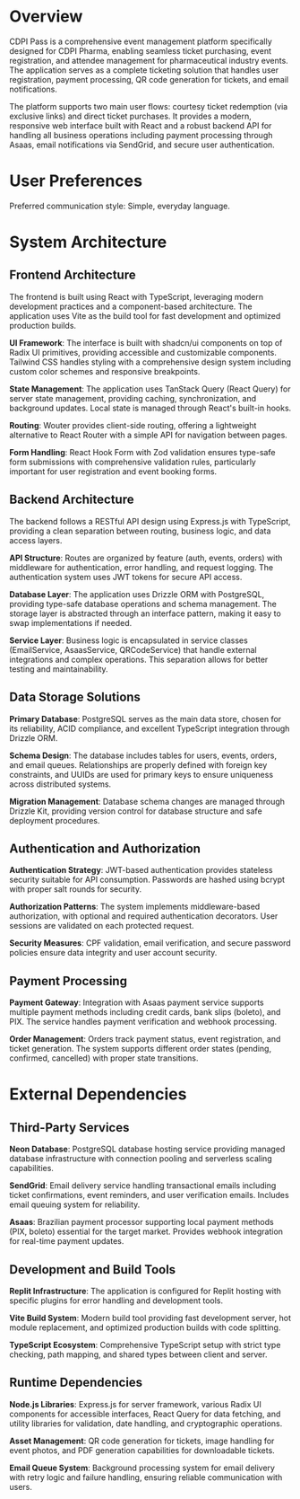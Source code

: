 # Overview

CDPI Pass is a comprehensive event management platform specifically designed for CDPI Pharma, enabling seamless ticket purchasing, event registration, and attendee management for pharmaceutical industry events. The application serves as a complete ticketing solution that handles user registration, payment processing, QR code generation for tickets, and email notifications.

The platform supports two main user flows: courtesy ticket redemption (via exclusive links) and direct ticket purchases. It provides a modern, responsive web interface built with React and a robust backend API for handling all business operations including payment processing through Asaas, email notifications via SendGrid, and secure user authentication.

# User Preferences

Preferred communication style: Simple, everyday language.

# System Architecture

## Frontend Architecture

The frontend is built using React with TypeScript, leveraging modern development practices and a component-based architecture. The application uses Vite as the build tool for fast development and optimized production builds.

**UI Framework**: The interface is built with shadcn/ui components on top of Radix UI primitives, providing accessible and customizable components. Tailwind CSS handles styling with a comprehensive design system including custom color schemes and responsive breakpoints.

**State Management**: The application uses TanStack Query (React Query) for server state management, providing caching, synchronization, and background updates. Local state is managed through React's built-in hooks.

**Routing**: Wouter provides client-side routing, offering a lightweight alternative to React Router with a simple API for navigation between pages.

**Form Handling**: React Hook Form with Zod validation ensures type-safe form submissions with comprehensive validation rules, particularly important for user registration and event booking forms.

## Backend Architecture

The backend follows a RESTful API design using Express.js with TypeScript, providing a clean separation between routing, business logic, and data access layers.

**API Structure**: Routes are organized by feature (auth, events, orders) with middleware for authentication, error handling, and request logging. The authentication system uses JWT tokens for secure API access.

**Database Layer**: The application uses Drizzle ORM with PostgreSQL, providing type-safe database operations and schema management. The storage layer is abstracted through an interface pattern, making it easy to swap implementations if needed.

**Service Layer**: Business logic is encapsulated in service classes (EmailService, AsaasService, QRCodeService) that handle external integrations and complex operations. This separation allows for better testing and maintainability.

## Data Storage Solutions

**Primary Database**: PostgreSQL serves as the main data store, chosen for its reliability, ACID compliance, and excellent TypeScript integration through Drizzle ORM.

**Schema Design**: The database includes tables for users, events, orders, and email queues. Relationships are properly defined with foreign key constraints, and UUIDs are used for primary keys to ensure uniqueness across distributed systems.

**Migration Management**: Database schema changes are managed through Drizzle Kit, providing version control for database structure and safe deployment procedures.

## Authentication and Authorization

**Authentication Strategy**: JWT-based authentication provides stateless security suitable for API consumption. Passwords are hashed using bcrypt with proper salt rounds for security.

**Authorization Patterns**: The system implements middleware-based authorization, with optional and required authentication decorators. User sessions are validated on each protected request.

**Security Measures**: CPF validation, email verification, and secure password policies ensure data integrity and user account security.

## Payment Processing

**Payment Gateway**: Integration with Asaas payment service supports multiple payment methods including credit cards, bank slips (boleto), and PIX. The service handles payment verification and webhook processing.

**Order Management**: Orders track payment status, event registration, and ticket generation. The system supports different order states (pending, confirmed, cancelled) with proper state transitions.

# External Dependencies

## Third-Party Services

**Neon Database**: PostgreSQL database hosting service providing managed database infrastructure with connection pooling and serverless scaling capabilities.

**SendGrid**: Email delivery service handling transactional emails including ticket confirmations, event reminders, and user verification emails. Includes email queuing system for reliability.

**Asaas**: Brazilian payment processor supporting local payment methods (PIX, boleto) essential for the target market. Provides webhook integration for real-time payment updates.

## Development and Build Tools

**Replit Infrastructure**: The application is configured for Replit hosting with specific plugins for error handling and development tools.

**Vite Build System**: Modern build tool providing fast development server, hot module replacement, and optimized production builds with code splitting.

**TypeScript Ecosystem**: Comprehensive TypeScript setup with strict type checking, path mapping, and shared types between client and server.

## Runtime Dependencies

**Node.js Libraries**: Express.js for server framework, various Radix UI components for accessible interfaces, React Query for data fetching, and utility libraries for validation, date handling, and cryptographic operations.

**Asset Management**: QR code generation for tickets, image handling for event photos, and PDF generation capabilities for downloadable tickets.

**Email Queue System**: Background processing system for email delivery with retry logic and failure handling, ensuring reliable communication with users.